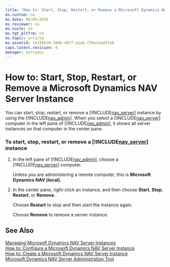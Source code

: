 ```yaml
---
title: "How to: Start, Stop, Restart, or Remove a Microsoft Dynamics NAV Server Instance"
ms.custom: na
ms.date: 06/05/2016
ms.reviewer: na
ms.suite: na
ms.tgt_pltfrm: na
ms.topic: article
ms.assetid: 1e330b20-3806-4877-a1a6-f39acead3fa0
caps.latest.revision: 4
manager: terryaus
---
```

# How to: Start, Stop, Restart, or Remove a Microsoft Dynamics NAV Server Instance
You can start, stop, restart, or remove a [!INCLUDE[nav_server](includes/nav_server_md.md)] instance by using the [!INCLUDE[nav_admin](includes/nav_admin_md.md)]. When you select a [!INCLUDE[nav_server](includes/nav_server_md.md)] computer in the left pane of [!INCLUDE[nav_admin](includes/nav_admin_md.md)], it shows all server instances on that computer in the center pane.  
  
### To start, stop, restart, or remove a [!INCLUDE[nav_server](includes/nav_server_md.md)] instance  
  
1.  In the left pane of [!INCLUDE[nav_admin](includes/nav_admin_md.md)], choose a [!INCLUDE[nav_server](includes/nav_server_md.md)] computer.  
  
     Unless you are administering a remote computer, this is **Microsoft Dynamics NAV \(local\)**.  
  
2.  In the center pane, right\-click an instance, and then choose **Start**, **Stop**, **Restart**, or **Remove**.  
  
     Choose **Restart** to stop and then start the instance again.  
  
     Choose **Remove** to remove a server instance.  
  
## See Also  
 [Managing Microsoft Dynamics NAV Server Instances](Managing-Microsoft-Dynamics-NAV-Server-Instances.md)   
 [How to: Configure a Microsoft Dynamics NAV Server Instance](../Topic/How%20to:%20Configure%20a%20Microsoft%20Dynamics%20NAV%20Server%20Instance.md)   
 [How to: Create a Microsoft Dynamics NAV Server Instance](../Topic/How%20to:%20Create%20a%20Microsoft%20Dynamics%20NAV%20Server%20Instance.md)   
 [Microsoft Dynamics NAV Server Administration Tool](Microsoft-Dynamics-NAV-Server-Administration-Tool.md)